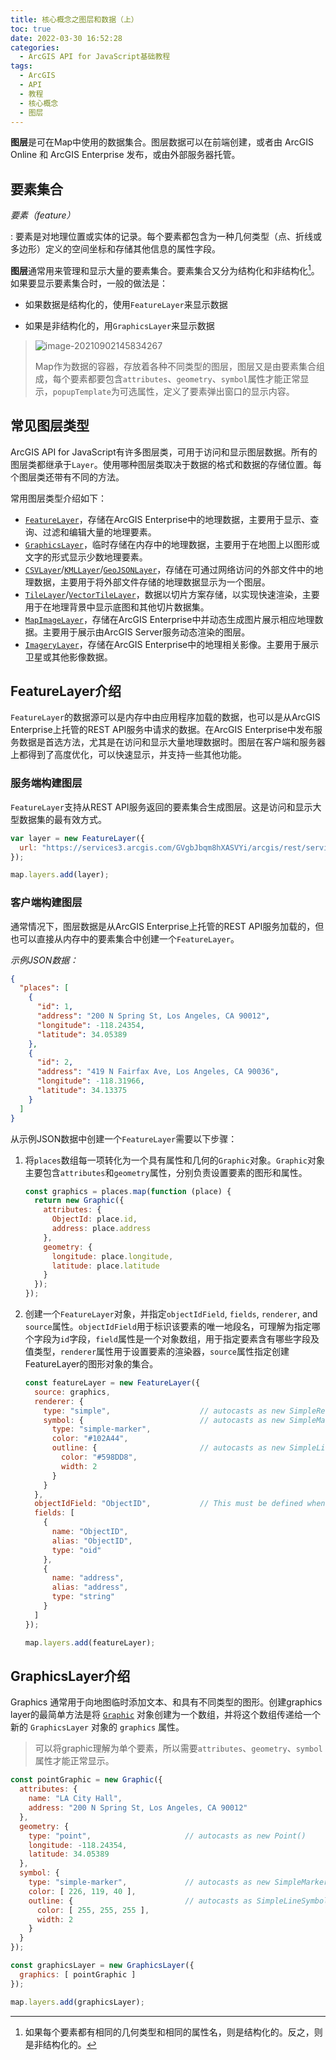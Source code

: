 ```yaml
---
title: 核心概念之图层和数据（上）
toc: true
date: 2022-03-30 16:52:28
categories:
  - ArcGIS API for JavaScript基础教程
tags:
  - ArcGIS
  - API
  - 教程
  - 核心概念
  - 图层
---
```


**图层**是可在Map中使用的数据集合。图层数据可以在前端创建，或者由 ArcGIS Online 和 ArcGIS Enterprise 发布，或由外部服务器托管。

<!--more-->

## 要素集合

*要素（feature）*

: 要素是对地理位置或实体的记录。每个要素都包含为一种几何类型（点、折线或多边形）定义的空间坐标和存储其他信息的属性字段。

**图层**通常用来管理和显示大量的要素集合。要素集合又分为结构化和非结构化[^1]。如果要显示要素集合时，一般的做法是：

- 如果数据是结构化的，使用`FeatureLayer`来显示数据

- 如果是非结构化的，用`GraphicsLayer`来显示数据

> ![image-20210902145834267](https://cdn.jsdelivr.net/gh/CoolGIS/img-repo/img/image-20210902145834267.png)
>
> Map作为数据的容器，存放着各种不同类型的图层，图层又是由要素集合组成，每个要素都要包含`attributes`、`geometry`、`symbol`属性才能正常显示，`popupTemplate`为可选属性，定义了要素弹出窗口的显示内容。

## 常见图层类型

ArcGIS API for JavaScript有许多图层类，可用于访问和显示图层数据。所有的图层类都继承于`Layer`。使用哪种图层类取决于数据的格式和数据的存储位置。每个图层类还带有不同的方法。

常用图层类型介绍如下：

- [`FeatureLayer`](https://developers.arcgis.com/javascript/latest/api-reference/esri-layers-FeatureLayer.html)，存储在ArcGIS Enterprise中的地理数据，主要用于显示、查询、过滤和编辑大量的地理要素。
- [`GraphicsLayer`](https://developers.arcgis.com/javascript/latest/api-reference/esri-layers-GraphicsLayer.html)，临时存储在内存中的地理数据，主要用于在地图上以图形或文字的形式显示少数地理要素。
- [`CSVLayer`](https://developers.arcgis.com/javascript/latest/api-reference/esri-layers-CSVLayer.html)/[`KMLLayer`](https://developers.arcgis.com/javascript/latest/api-reference/esri-layers-KMLLayer.html)/[`GeoJSONLayer`](https://developers.arcgis.com/javascript/latest/api-reference/esri-layers-GeoJSONLayer.html)，存储在可通过网络访问的外部文件中的地理数据，主要用于将外部文件存储的地理数据显示为一个图层。
- [`TileLayer`](https://developers.arcgis.com/javascript/latest/api-reference/esri-layers-TileLayer.html)/[`VectorTileLayer`](https://developers.arcgis.com/javascript/latest/api-reference/esri-layers-VectorTileLayer.html)，数据以切片方案存储，以实现快速渲染，主要用于在地理背景中显示底图和其他切片数据集。
- [`MapImageLayer`](https://developers.arcgis.com/javascript/latest/api-reference/esri-layers-MapImageLayer.html)，存储在ArcGIS Enterprise中并动态生成图片展示相应地理数据。主要用于展示由ArcGIS Server服务动态渲染的图层。
- [`ImageryLayer`](https://developers.arcgis.com/javascript/latest/api-reference/esri-layers-ImageryLayer.html)，存储在ArcGIS Enterprise中的地理相关影像。主要用于展示卫星或其他影像数据。

## FeatureLayer介绍

`FeatureLayer`的数据源可以是内存中由应用程序加载的数据，也可以是从ArcGIS Enterprise上托管的REST API服务中请求的数据。在ArcGIS Enterprise中发布服务数据是首选方法，尤其是在访问和显示大量地理数据时。图层在客户端和服务器上都得到了高度优化，可以快速显示，并支持一些其他功能。

### 服务端构建图层

`FeatureLayer`支持从REST API服务返回的要素集合生成图层。这是访问和显示大型数据集的最有效方式。

```js
var layer = new FeatureLayer({
  url: "https://services3.arcgis.com/GVgbJbqm8hXASVYi/arcgis/rest/services/Trailheads/FeatureServer/0"
});

map.layers.add(layer);
```

### 客户端构建图层

通常情况下，图层数据是从ArcGIS Enterprise上托管的REST API服务加载的，但也可以直接从内存中的要素集合中创建一个`FeatureLayer`。

*示例JSON数据：*

```json
{
  "places": [
    {
      "id": 1,
      "address": "200 N Spring St, Los Angeles, CA 90012",
      "longitude": -118.24354,
      "latitude": 34.05389
    },
    {
      "id": 2,
      "address": "419 N Fairfax Ave, Los Angeles, CA 90036",
      "longitude": -118.31966,
      "latitude": 34.13375
    }
  ]
}
```

从示例JSON数据中创建一个`FeatureLayer`需要以下步骤：

1. 将`places`数组每一项转化为一个具有属性和几何的`Graphic`对象。`Graphic`对象主要包含`attributes`和`geometry`属性，分别负责设置要素的图形和属性。

   ```js
   const graphics = places.map(function (place) {
     return new Graphic({
       attributes: {
         ObjectId: place.id,
         address: place.address
       },
       geometry: {
         longitude: place.longitude,
         latitude: place.latitude
       }
     });
   });
   ```

2. 创建一个`FeatureLayer`对象，并指定`objectIdField`, `fields`, `renderer`, and `source`属性。`objectIdField`用于标识该要素的唯一地段名，可理解为指定哪个字段为`id`字段，`field`属性是一个对象数组，用于指定要素含有哪些字段及值类型，`renderer`属性用于设置要素的渲染器，`source`属性指定创建FeatureLayer的图形对象的集合。

   ```js
   const featureLayer = new FeatureLayer({
     source: graphics,
     renderer: {
       type: "simple",                    // autocasts as new SimpleRenderer()
       symbol: {                          // autocasts as new SimpleMarkerSymbol()
         type: "simple-marker",
         color: "#102A44",
         outline: {                       // autocasts as new SimpleLineSymbol()
           color: "#598DD8",
           width: 2
         }
       }
     },
     objectIdField: "ObjectID",           // This must be defined when creating a layer from `Graphic` objects
     fields: [
       {
         name: "ObjectID",
         alias: "ObjectID",
         type: "oid"
       },
       {
         name: "address",
         alias: "address",
         type: "string"
       }
     ]
   });
   
   map.layers.add(featureLayer);
   ```

## GraphicsLayer介绍

Graphics 通常用于向地图临时添加文本、和具有不同类型的图形。创建graphics layer的最简单方法是将 [`Graphic`](https://developers.arcgis.com/javascript/latest/api-reference/esri-Graphic.html) 对象创建为一个数组，并将这个数组传递给一个新的 `GraphicsLayer` 对象的 `graphics` 属性。

> 可以将graphic理解为单个要素，所以需要`attributes`、`geometry`、`symbol`属性才能正常显示。

```js
const pointGraphic = new Graphic({
  attributes: {
    name: "LA City Hall",
    address: "200 N Spring St, Los Angeles, CA 90012"
  },
  geometry: {
    type: "point",                     // autocasts as new Point()
    longitude: -118.24354,
    latitude: 34.05389
  },
  symbol: {
    type: "simple-marker",             // autocasts as new SimpleMarkerSymbol()
    color: [ 226, 119, 40 ],
    outline: {                         // autocasts as SimpleLineSymbol()
      color: [ 255, 255, 255 ],
      width: 2
    }
  }
});

const graphicsLayer = new GraphicsLayer({
  graphics: [ pointGraphic ]
});

map.layers.add(graphicsLayer);
```

[^1]:如果每个要素都有相同的几何类型和相同的属性名，则是结构化的。反之，则是非结构化的。

